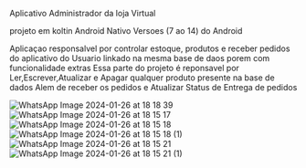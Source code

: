 Aplicativo Administrador da loja Virtual


projeto em koltin Android Nativo 
Versoes (7 ao 14) do Android 

Aplicaçao responsalvel por controlar estoque,
produtos e receber pedidos do aplicativo do Usuario
linkado na mesma base de daos porem com funcionalidade extras
Essa parte do projeto é reponsavel por
Ler,Escrever,Atualizar e Apagar qualquer produto 
presente na base de dados Alem de receber os pedidos e Atualizar Status de Entrega de pedidos


![WhatsApp Image 2024-01-26 at 18 18 39](https://github.com/KmkzD3ev/AdmDelivery/assets/141889210/75bcd309-7838-458c-ab34-a591f7119b63)
![WhatsApp Image 2024-01-26 at 18 15 17](https://github.com/KmkzD3ev/AdmDelivery/assets/141889210/4c10b1c7-e857-4ade-b051-6bb738a51437)
![WhatsApp Image 2024-01-26 at 18 15 18](https://github.com/KmkzD3ev/AdmDelivery/assets/141889210/69611bbb-0ae5-4024-986c-32217211b990)
![WhatsApp Image 2024-01-26 at 18 15 18 (1)](https://github.com/KmkzD3ev/AdmDelivery/assets/141889210/04e636b3-6453-4baa-8723-2c1a4eb768f0)
![WhatsApp Image 2024-01-26 at 18 15 21](https://github.com/KmkzD3ev/AdmDelivery/assets/141889210/76e3d475-3ab9-4068-ae49-283aba69cfc3)
![WhatsApp Image 2024-01-26 at 18 15 21 (1)](https://github.com/KmkzD3ev/AdmDelivery/assets/141889210/7827fdde-d7fb-4dae-b52a-c8cde86bc7c7)

